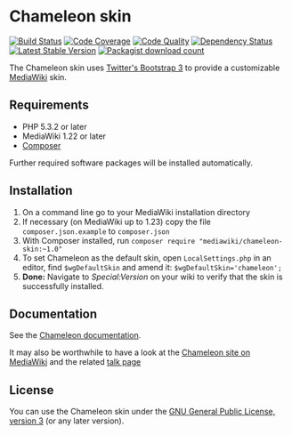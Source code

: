 # Chameleon skin
[![Build Status](https://travis-ci.org/cmln/chameleon.svg?branch=master)](https://travis-ci.org/cmln/chameleon)
[![Code Coverage](https://scrutinizer-ci.com/g/cmln/chameleon/badges/coverage.png?b=master)](https://scrutinizer-ci.com/g/cmln/chameleon/?branch=master)
[![Code Quality](https://scrutinizer-ci.com/g/cmln/chameleon/badges/quality-score.png?b=master)](https://scrutinizer-ci.com/g/cmln/chameleon/?branch=master)
[![Dependency Status](https://www.versioneye.com/php/mediawiki:chameleon-skin/badge.png)](https://www.versioneye.com/php/mediawiki:chameleon-skin)
[![Latest Stable Version](https://poser.pugx.org/mediawiki/chameleon-skin/version.png)](https://packagist.org/packages/mediawiki/chameleon-skin)
[![Packagist download count](https://poser.pugx.org/mediawiki/chameleon-skin/d/total.png)](https://packagist.org/packages/mediawiki/chameleon-skin)

The Chameleon skin uses [Twitter's Bootstrap 3][twbs] to provide
a customizable [MediaWiki][mw] skin.

## Requirements

- PHP 5.3.2 or later
- MediaWiki 1.22 or later
- [Composer][composer]

Further required software packages will be installed automatically.

## Installation

1. On a command line go to your MediaWiki installation directory
2. If necessary (on MediaWiki up to 1.23) copy the file `composer.json.example`
   to `composer.json`
3. With Composer installed, run
   `composer require "mediawiki/chameleon-skin:~1.0"`
4. To set Chameleon as the default skin, open `LocalSettings.php` in an editor,
   find `$wgDefaultSkin` and amend it: `$wgDefaultSkin='chameleon';`
5. __Done:__ Navigate to _Special:Version_ on your wiki to verify that the skin
   is successfully installed.

## Documentation

See the [Chameleon documentation](docs/index.md).

It may also be worthwhile to have a look at the [Chameleon site on
MediaWiki][mw-chameleon] and the related [talk page][mw-chameleon-talk]

## License

You can use the Chameleon skin under the [GNU General Public License, version
3][license] (or any later version).


[mw]: https://www.mediawiki.org
[mw-chameleon]: https://www.mediawiki.org/wiki/Skin:Chameleon
[mw-chameleon-talk]: https://www.mediawiki.org/wiki/Skin_talk:Chameleon
[composer]: https://getcomposer.org/
[twbs]: http://getbootstrap.com/
[license]: https://www.gnu.org/copyleft/gpl.html
